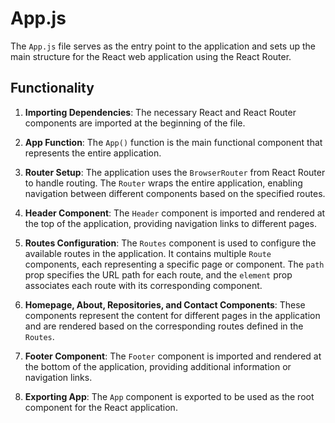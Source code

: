 # App.js

The `App.js` file serves as the entry point to the application and sets up the main structure for the React web application using the React Router.

## Functionality

1. **Importing Dependencies**: The necessary React and React Router components are imported at the beginning of the file.

2. **App Function**: The `App()` function is the main functional component that represents the entire application.

3. **Router Setup**: The application uses the `BrowserRouter` from React Router to handle routing. The `Router` wraps the entire application, enabling navigation between different components based on the specified routes.

4. **Header Component**: The `Header` component is imported and rendered at the top of the application, providing navigation links to different pages.

5. **Routes Configuration**: The `Routes` component is used to configure the available routes in the application. It contains multiple `Route` components, each representing a specific page or component. The `path` prop specifies the URL path for each route, and the `element` prop associates each route with its corresponding component.

6. **Homepage, About, Repositories, and Contact Components**: These components represent the content for different pages in the application and are rendered based on the corresponding routes defined in the `Routes`.

7. **Footer Component**: The `Footer` component is imported and rendered at the bottom of the application, providing additional information or navigation links.

8. **Exporting App**: The `App` component is exported to be used as the root component for the React application.
